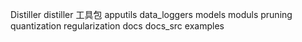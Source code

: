 Distiller
    distiller  工具包
        apputils
        data_loggers
        models
        moduls
        pruning
        quantization
        regularization
    docs
    docs_src
    examples
    